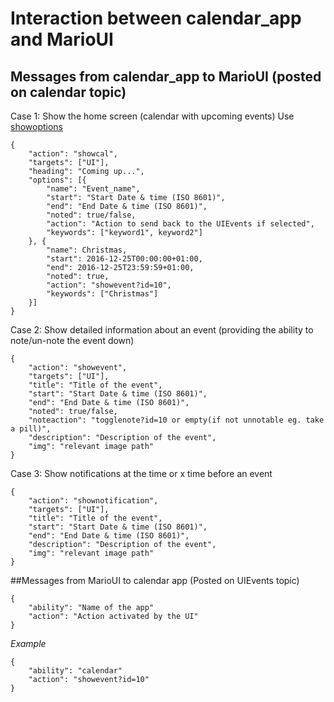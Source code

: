 # Interaction between calendar_app and MarioUI

## Messages from calendar_app to MarioUI (posted on calendar topic)
Case 1: Show the home screen (calendar with upcoming events)
Use [showoptions](#showoptions)
```
{
    "action": "showcal",
    "targets": ["UI"],
    "heading": "Coming up...",
    "options": [{
        "name": "Event_name",
        "start": "Start Date & time (ISO 8601)",
        "end": "End Date & time (ISO 8601)",
        "noted": true/false,
        "action": "Action to send back to the UIEvents if selected",
        "keywords": ["keyword1", keyword2"]
    }, {
        "name": Christmas,
        "start": 2016-12-25T00:00:00+01:00,
        "end": 2016-12-25T23:59:59+01:00, 
        "noted": true,
        "action": "showevent?id=10",
        "keywords": ["Christmas"]
    }]
}
```

Case 2: Show detailed information about an event (providing the ability to note/un-note the event down)
```
{
    "action": "showevent",
    "targets": ["UI"],
    "title": "Title of the event",
    "start": "Start Date & time (ISO 8601)",
    "end": "End Date & time (ISO 8601)",
    "noted": true/false,
    "noteaction": "togglenote?id=10 or empty(if not unnotable eg. take a pill)",
    "description": "Description of the event",
    "img": "relevant image path"
}
```

Case 3: Show notifications at the time or x time before an event
```
{
    "action": "shownotification",
    "targets": ["UI"],
    "title": "Title of the event",
    "start": "Start Date & time (ISO 8601)",
    "end": "End Date & time (ISO 8601)",
    "description": "Description of the event",
    "img": "relevant image path"
}
```

##Messages from MarioUI to calendar app (Posted on UIEvents topic)
```
{
    "ability": "Name of the app"
    "action": "Action activated by the UI"
}
```
_Example_
```
{
    "ability": "calendar"
    "action": "showevent?id=10"
}
```
